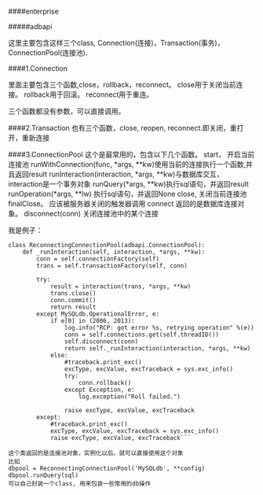 ####enterprise

#####adbapi

这里主要包含这样三个class, Connection(连接)，Transaction(事务)， ConnectionPool(连接池).

####1.Connection

里面主要包含三个函数,close，rollback，reconnect。
close用于关闭当前连接。
rollback用于回滚。
reconnect用于重连。

三个函数都没有参数，可以直接调用。

####2.Transaction
也有三个函数，close, reopen, reconnect.即关闭，重打开，重新连接



####3.ConnectionPool
这个是最常用的，包含以下几个函数。
start， 开启当前连接池
runWithConnection(func, *args, **kw)使用当前的连接执行一个函数,并且返回result
runInteraction(interaction, *args, **kw)与数据库交互，interaction是一个事务对象
runQuery(*args, **kw)执行sql语句，并返回result
runOperation(*args, **lw) 执行sql语句，并返回None
close, 关闭当前连接池
finalClose。 应该被服务器关闭的触发器调用
connect	返回的是数据库连接对象。
disconnect(conn) 关闭连接池中的某个连接

我是例子：
```
class ReconnectingConnectionPool(adbapi.ConnectionPool):
    def _runInteraction(self, interaction, *args, **kw):
        conn = self.connectionFactory(self)
        trans = self.transactionFactory(self, conn)

        try:
            result = interaction(trans, *args, **kw)
            trans.close()
            conn.commit()
            return result
        except MySQLdb.OperationalError, e:
            if e[0] in (2006, 2013):
                log.info("RCP: got error %s, retrying operation" %(e))
                conn = self.connections.get(self.threadID())
                self.disconnect(conn)
                return self._runInteraction(interaction, *args, **kw)
            else:
                #traceback.print_exc()
                excType, excValue, excTraceback = sys.exc_info()
                try:
                    conn.rollback()
                except Exception, e:
                    log.exception("Roll failed.")

                raise excType, excValue, excTraceback
        except:
            #traceback.print_exc()
            excType, excValue, excTraceback = sys.exc_info()
            raise excType, excValue, excTraceback```

这个类返回的是连接池对象，实例化以后，就可以直接使用这个对象
比如
dbpool = ReconnectingConnectionPool('MySQLdb', **config)
dbpool.runQuery(sql)
可以自己封装一个class, 用来包装一些常用的db操作